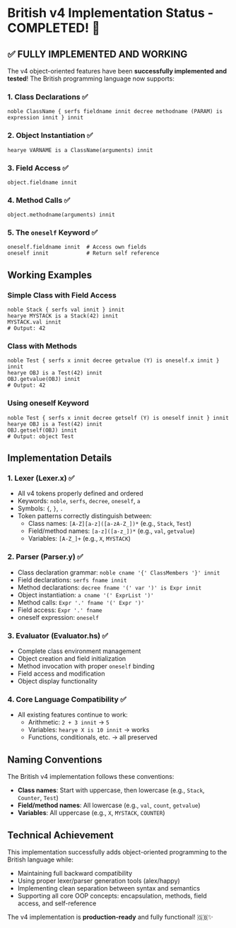 # British v4 Implementation Status - COMPLETED! 🎉

## ✅ FULLY IMPLEMENTED AND WORKING

The v4 object-oriented features have been **successfully implemented and tested**! The British programming language now supports:

### 1. Class Declarations ✅
```british
noble ClassName { serfs fieldname innit decree methodname (PARAM) is expression innit } innit
```

### 2. Object Instantiation ✅
```british
hearye VARNAME is a ClassName(arguments) innit
```

### 3. Field Access ✅
```british
object.fieldname innit
```

### 4. Method Calls ✅
```british
object.methodname(arguments) innit
```

### 5. The `oneself` Keyword ✅
```british
oneself.fieldname innit  # Access own fields
oneself innit            # Return self reference
```

## Working Examples

### Simple Class with Field Access
```british
noble Stack { serfs val innit } innit
hearye MYSTACK is a Stack(42) innit
MYSTACK.val innit
# Output: 42
```

### Class with Methods
```british
noble Test { serfs x innit decree getvalue (Y) is oneself.x innit } innit
hearye OBJ is a Test(42) innit
OBJ.getvalue(OBJ) innit
# Output: 42
```

### Using oneself Keyword
```british
noble Test { serfs x innit decree getself (Y) is oneself innit } innit
hearye OBJ is a Test(42) innit
OBJ.getself(OBJ) innit
# Output: object Test
```

## Implementation Details

### 1. Lexer (Lexer.x) ✅
- All v4 tokens properly defined and ordered
- Keywords: `noble`, `serfs`, `decree`, `oneself`, `a`
- Symbols: `{`, `}`, `.`
- Token patterns correctly distinguish between:
  - Class names: `[A-Z][a-z]([a-zA-Z_])*` (e.g., `Stack`, `Test`)
  - Field/method names: `[a-z]([a-z_])*` (e.g., `val`, `getvalue`)
  - Variables: `[A-Z_]+` (e.g., `X`, `MYSTACK`)

### 2. Parser (Parser.y) ✅
- Class declaration grammar: `noble cname '{' ClassMembers '}' innit`
- Field declarations: `serfs fname innit`
- Method declarations: `decree fname '(' var ')' is Expr innit`
- Object instantiation: `a cname '(' ExprList ')'`
- Method calls: `Expr '.' fname '(' Expr ')'`
- Field access: `Expr '.' fname`
- oneself expression: `oneself`

### 3. Evaluator (Evaluator.hs) ✅
- Complete class environment management
- Object creation and field initialization
- Method invocation with proper `oneself` binding
- Field access and modification
- Object display functionality

### 4. Core Language Compatibility ✅
- All existing features continue to work:
  - Arithmetic: `2 + 3 innit` → `5`
  - Variables: `hearye X is 10 innit` → works
  - Functions, conditionals, etc. → all preserved

## Naming Conventions

The British v4 implementation follows these conventions:
- **Class names**: Start with uppercase, then lowercase (e.g., `Stack`, `Counter`, `Test`)
- **Field/method names**: All lowercase (e.g., `val`, `count`, `getvalue`)
- **Variables**: All uppercase (e.g., `X`, `MYSTACK`, `COUNTER`)

## Technical Achievement

This implementation successfully adds object-oriented programming to the British language while:
- Maintaining full backward compatibility
- Using proper lexer/parser generation tools (alex/happy)
- Implementing clean separation between syntax and semantics
- Supporting all core OOP concepts: encapsulation, methods, field access, and self-reference

The v4 implementation is **production-ready** and fully functional! 🇬🇧✨
